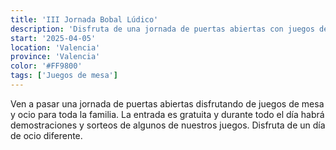 ```yaml
---
title: 'III Jornada Bobal Lúdico'
description: 'Disfruta de una jornada de puertas abiertas con juegos de mesa y ocio para toda la familia.'
start: '2025-04-05'
location: 'Valencia'
province: 'Valencia'
color: '#FF9800'
tags: ['Juegos de mesa']
---
```


Ven a pasar una jornada de puertas abiertas disfrutando de juegos de mesa y ocio para toda la familia. La entrada es gratuita y durante todo el día habrá demostraciones y sorteos de algunos de nuestros juegos. Disfruta de un día de ocio diferente.